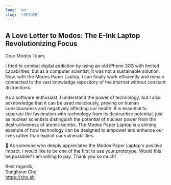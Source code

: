 ```yaml
---
lang: 'en'
slug: '/9E7D2B'
---
```


## A Love Letter to Modos: The E-Ink Laptop Revolutionizing Focus

Dear Modos Team,

I tried to combat digital addiction by using an old iPhone 3GS with limited capabilities, but as a computer scientist, it was not a sustainable solution. Now, with the Modos Paper Laptop, I can finally work efficiently and remain connected to the vast knowledge repository of the internet without constant distractions.

As a software enthusiast, I understand the power of technology, but I also acknowledge that it can be used maliciously, preying on human consciousness and negatively affecting our health. It is essential to separate the fascination with technology from its destructive potential, just as nuclear scientists distinguish the potential of nuclear power from the destructiveness of atomic bombs. The Modos Paper Laptop is a shining example of how technology can be designed to empower and enhance our lives rather than exploit our vulnerabilities.

💌 As someone who deeply appreciates the Modos Paper Laptop's positive impact, I would like to be one of the first to use your prototype. Would this be possible? I am willing to pay. Thank you so much!

Best regards,<br/>
Sunghyun Cho<br/>
https://cho.sh
